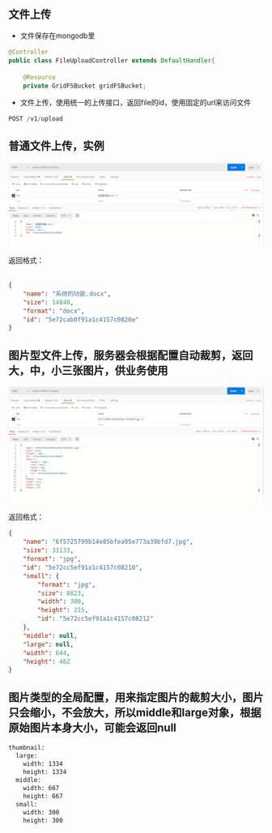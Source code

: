 文件上传
-------
* 文件保存在mongodb里

```java
@Controller
public class FileUploadController extends DefaultHandler{
	
	@Resource
	private GridFSBucket gridFSBucket;
```


* 文件上传，使用统一的上传接口，返回file的id，使用固定的url来访问文件

```java
POST /v1/upload

```


普通文件上传，实例
---------------

![上传图1](20200319093104.png)

返回格式：
```json

{
    "name": "系统的功能.docx",
    "size": 14840,
    "format": "docx",
    "id": "5e72cab0f91a1c4157c0820e"
}
```


图片型文件上传，服务器会根据配置自动裁剪，返回大，中，小三张图片，供业务使用
----------
![上传图2](20200319093553.png)

返回格式：
```json
{
    "name": "6f5725799b14e85bfea95e773a39bfd7.jpg",
    "size": 31133,
    "format": "jpg",
    "id": "5e72cc5ef91a1c4157c08210",
    "small": {
        "format": "jpg",
        "size": 8823,
        "width": 300,
        "height": 215,
        "id": "5e72cc5ef91a1c4157c08212"
    },
    "middle": null,
    "large": null,
    "width": 644,
    "height": 462
}
```
图片类型的全局配置，用来指定图片的裁剪大小，图片只会缩小，不会放大，所以middle和large对象，根据原始图片本身大小，可能会返回null
---------

```
thumbnail:
  large:
    width: 1334
    height: 1334
  middle:
    width: 667
    height: 667
  small:
    width: 300
    height: 300    
    
```

